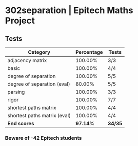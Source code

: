 # 302separation | Epitech Maths Project

## Tests

| Category | Percentage | Tests |
|----------|------------|-------|
| adjacency matrix | 100.00% | 3/3 |
| basic | 100.00% | 4/4 |
| degree of separation | 100.00% | 5/5 |
| degree of separation (eval) | 80.00% | 5/5 |
| parsing | 100.00% | 3/3 |
| rigor | 100.00% | 7/7 |
| shortest paths matrix | 100.00% | 4/4 |
| shortest paths matrix (eval) | 100.00% | 4/4 |
| **End scores** | **97.14%** | **34/35** |

### Beware of -42 Epitech students

